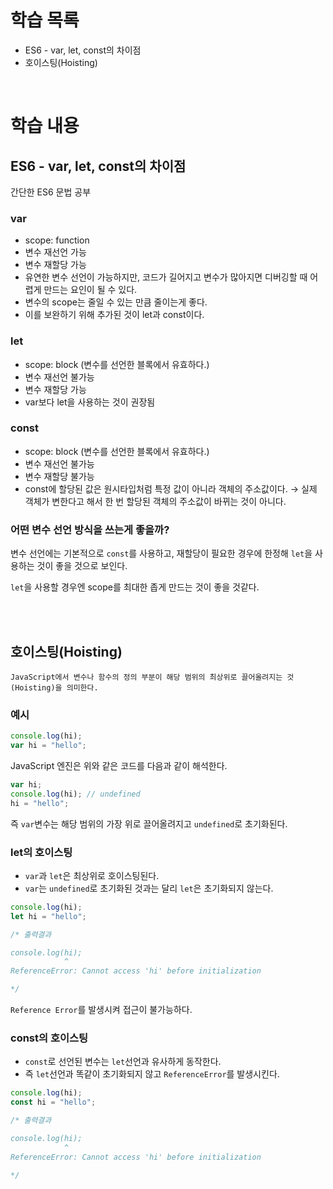 # 학습 목록

- ES6 - var, let, const의 차이점
- 호이스팅(Hoisting)

<br>

# 학습 내용

## ES6 - var, let, const의 차이점

   간단한 ES6 문법 공부

### var

- scope: function
- 변수 재선언 가능
- 변수 재할당 가능
- 유연한 변수 선언이 가능하지만, 코드가 길어지고 변수가 많아지면 디버깅할 때 어렵게 만드는 요인이 될 수 있다.
- 변수의 scope는 줄일 수 있는 만큼 줄이는게 좋다.
- 이를 보완하기 위해 추가된 것이 let과 const이다.

### let

- scope: block (변수를 선언한 블록에서 유효하다.)
- 변수 재선언 불가능
- 변수 재할당 가능
- var보다 let을 사용하는 것이 권장됨

### const

- scope: block (변수를 선언한 블록에서 유효하다.)
- 변수 재선언 불가능
- 변수 재할당 불가능
- const에 할당된 값은 원시타입처럼 특정 값이 아니라 객체의 주소값이다.
→ 실제 객체가 변한다고 해서 한 번 할당된 객체의 주소값이 바뀌는 것이 아니다.

### 어떤 변수 선언 방식을 쓰는게 좋을까?

변수 선언에는 기본적으로 `const`를 사용하고, 재할당이 필요한 경우에 한정해 `let`을 사용하는 것이 좋을 것으로 보인다.

`let`을 사용할 경우엔 scope를 최대한 좁게 만드는 것이 좋을 것같다.

<br><br>

## 호이스팅(Hoisting)

    JavaScript에서 변수나 함수의 정의 부분이 해당 범위의 최상위로 끌어올려지는 것(Hoisting)을 의미한다.

### 예시

```jsx
console.log(hi);
var hi = "hello";
```

JavaScript 엔진은 위와 같은 코드를 다음과 같이 해석한다.

```jsx
var hi;
console.log(hi); // undefined
hi = "hello";
```

즉 `var`변수는 해당 범위의 가장 위로 끌어올려지고 `undefined`로 초기화된다.

### let의 호이스팅

- `var`과 `let`은 최상위로 호이스팅된다.
- `var`는 `undefined`로 초기화된 것과는 달리 `let`은 초기화되지 않는다.

```jsx
console.log(hi);
let hi = "hello";

/* 출력결과

console.log(hi);
            ^
ReferenceError: Cannot access 'hi' before initialization

*/
```

`Reference Error`를 발생시켜 접근이 불가능하다.

### const의 호이스팅

- `const`로 선언된 변수는 `let`선언과 유사하게 동작한다.
- 즉 `let`선언과 똑같이 초기화되지 않고 `ReferenceError`를 발생시킨다.

```jsx
console.log(hi);
const hi = "hello";

/* 출력결과

console.log(hi);
            ^
ReferenceError: Cannot access 'hi' before initialization

*/
```
